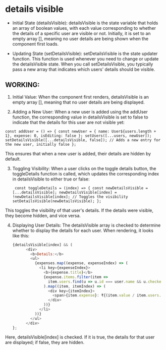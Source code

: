 # details visible

- Initial State (detailsVisible):
  detailsVisible is the state variable that holds an array of boolean values, with each value corresponding to whether the details of a specific user are visible or not.
  Initially, it is set to an empty array [], meaning no user details are being shown when the component first loads.

- Updating State (setDetailsVisible):
  setDetailsVisible is the state updater function. This function is used whenever you need to change or update the detailsVisible state.
  When you call setDetailsVisible, you typically pass a new array that indicates which users' details should be visible.


## WORKING:

1. Initial Value:
  When the component first renders, detailsVisible is an empty array [], meaning that no user details are being displayed.

2. Adding a New User:
  When a new user is added using the addUser function, the corresponding value in detailsVisible is set to false to indicate that the details for this user are not visible yet:

  `const addUser = () => {
  const newUser = {
    name: User${users.length + 1},
    expense: 0,
    isEditing: false
  };
  setUsers([...users, newUser]);
  setDetailsVisible([...detailsVisible, false]); // Adds a new entry for the new user, initially false
};`

  This ensures that when a new user is added, their details are hidden by default.

3. Toggling Visibility:
  When a user clicks on the toggle details button, the toggleDetails function is called, which updates the corresponding index in detailsVisible to either true or false:

   `
   const toggleDetails = (index) => {
    const newDetailsVisible = [...detailsVisible];
    newDetailsVisible[index] = !newDetailsVisible[index]; // Toggles the visibility
    setDetailsVisible(newDetailsVisible);
  };`




  This toggles the visibility of that user's details. If the details were visible, they become hidden, and vice versa.

4. Displaying User Details:
  The detailsVisible array is checked to determine whether to display the details for each user. When rendering, it looks like this:

    ```javascript
    {detailsVisible[index] && (
          <div>
            <b>Details:</b>
            <ul>
              {expenses.map((expense, expenseIndex) => (
                <li key={expenseIndex}>
                  <b>{expense.title}</b>
                  {expense.items.filter(item =>
                    item.users.find(u => u.id === user.name && u.checked)
                  ).map((item, itemIndex) => (
                    <div key={itemIndex}>
                      <span>{item.expense}: ₹{(item.value / item.users.filter(u => u.checked).length).toFixed(2)}</span>
                    </div>
                  ))}
                </li>
              ))}
            </ul>
          </div>
    };
    ```

  Here, detailsVisible[index] is checked. If it is true, the details for that user are displayed; if false, they are hidden.
